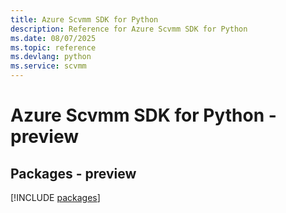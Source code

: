```yaml
---
title: Azure Scvmm SDK for Python
description: Reference for Azure Scvmm SDK for Python
ms.date: 08/07/2025
ms.topic: reference
ms.devlang: python
ms.service: scvmm
---
```

# Azure Scvmm SDK for Python - preview
## Packages - preview
[!INCLUDE [packages](scvmm-index.md)]